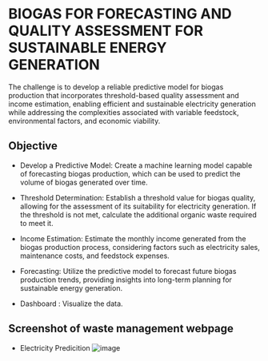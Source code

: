 
# BIOGAS FOR FORECASTING AND QUALITY ASSESSMENT FOR SUSTAINABLE ENERGY GENERATION


The challenge is to develop a reliable predictive model for biogas production that incorporates threshold-based quality assessment and income estimation, enabling efficient and sustainable electricity generation while addressing the complexities associated with variable feedstock, environmental factors, and economic viability.



## Objective
* Develop a Predictive Model: Create a machine learning model capable of forecasting biogas production, which can be used to predict the volume of biogas generated over time.

* Threshold Determination: Establish a threshold value for biogas quality, allowing for the assessment of its suitability for electricity generation. If the threshold is not met, calculate the additional organic waste required to meet it.

* Income Estimation: Estimate the monthly income generated from the biogas production process, considering factors such as electricity sales, maintenance costs, and feedstock expenses.

* Forecasting: Utilize the predictive model to forecast future biogas production trends, providing insights into long-term planning for sustainable energy generation.

* Dashboard : Visualize the data.

## Screenshot of waste management webpage
* Electricity Predicition
![image](https://github.com/vishakasowmia/BIOGAS-FOR-FORECASTING-AND-QUALITY-ASSESSMENT-FOR-SUSTAINABLE-ENERGY-GENERATION/assets/118277287/3a835f35-32ec-41b8-b24b-6fd8fe74c61b)
  












